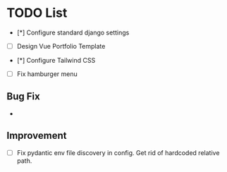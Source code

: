 # TODO List

- [*] Configure standard django settings
- [ ] Design Vue Portfolio Template
- [*] Configure Tailwind CSS
- [ ] Fix hamburger menu

## Bug Fix

-

## Improvement

- [ ] Fix pydantic env file discovery in config. Get rid of hardcoded relative path.
